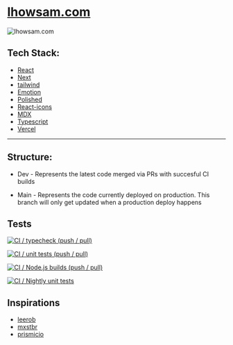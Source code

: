 # [lhowsam.com](https://lhowsam.com)

![lhowsam.com](https://socialify.git.ci/luke-h1/lhowsam.com/image?font=Inter&language=1&owner=1&pattern=Signal&pulls=1&stargazers=1&theme=Dark)


## Tech Stack: 
- [React](https://github.com/facebook/react)
- [Next](https://github.com/vercel/next.js)
- [tailwind](http://tailwindcss.com/)
- [Emotion](https://github.com/emotion-js/emotion)
- [Polished](https://github.com/styled-components/polished)
- [React-icons](https://github.com/react-icons/react-icons)
- [MDX](https://github.com/mdx-js/mdx)
- [Typescript](https://github.com/Microsoft/TypeScript)
- [Vercel](https://vercel.com/)

<hr />

## Structure: 

* Dev - Represents the latest code merged via PRs with succesful CI builds  

* Main - Represents the code currently deployed on production. This branch will only get updated when a production deploy happens



## Tests 

[![CI / typecheck (push / pull)](https://github.com/luke-h1/lhowsam.com/actions/workflows/typecheck.yml/badge.svg)](https://github.com/luke-h1/lhowsam.com/actions/workflows/typecheck.yml)

[![CI / unit tests (push / pull)](https://github.com/luke-h1/lhowsam.com/actions/workflows/unit-tests.yml/badge.svg)](https://github.com/luke-h1/lhowsam.com/actions/workflows/unit-tests.yml)

[![CI / Node.js builds (push / pull)](https://github.com/luke-h1/lhowsam.com/actions/workflows/nodejs.yml/badge.svg)](https://github.com/luke-h1/lhowsam.com/actions/workflows/nodejs.yml)

[![CI / Nightly unit tests](https://github.com/luke-h1/lhowsam.com/actions/workflows/nightly-tests.yml/badge.svg)](https://github.com/luke-h1/lhowsam.com/actions/workflows/nightly-tests.yml)
## Inspirations

 - [leerob](https://github.com/leerob)
 - [mxstbr](https://github.com/mxstbr/mxstbr.com)
 - [prismicio](https://github.com/prismicio/nextjs-blog)